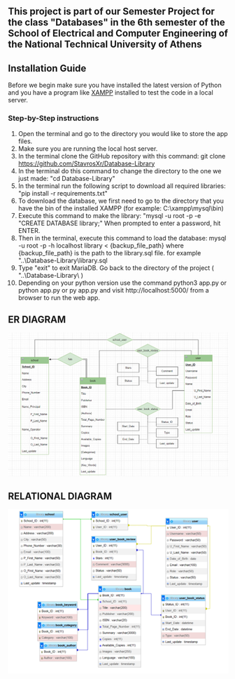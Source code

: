 ## This project is part of our Semester Project for the class "Databases" in the 6th semester of the School of Electrical and Computer Engineering of the National Technical University of Athens

## Installation Guide

Before we begin make sure you have installed the latest version of Python
and you have a program like [XAMPP](https://www.apachefriends.org/download.html) installed to test the code in a local server.

### Step-by-Step instructions

1. Open the terminal and go to the directory you would like to store the app files.
2. Make sure you are running the local host server.
3. In the terminal clone the GitHub repository with this command: 
	git clone https://github.com/StavrosXr/Database-Library
4. In the terminal do this command to change the directory to the one we just made:
	"cd Database-Library"
5. In the terminal run the following script to download all required libraries:
	"pip install -r requirements.txt"
6. To download the database, we first need to go to the directory that you have the bin of the installed XAMPP (for example: C:\xampp\mysql\bin)
7. Execute this command to make the library:
	"mysql -u root -p -e "CREATE DATABASE library;"
	When prompted to enter a password, hit ENTER.
8. Then in the terminal, execute this command to load the database:
	mysql -u root -p -h localhost library < {backup_file_path}
	where {backup_file_path} is the path to the library.sql file. 
	for example "..\Database-Library\library.sql
9. Type "exit" to exit MariaDB. Go back to the directory of the project ( "..\Database-Library\ ) 
10. Depending on your python version use the command python3 app.py or python app.py or py app.py and visit http://localhost:5000/ from a browser to run the web app.
	
## ER DIAGRAM
![Alt text](Diagrams/ER-DIAGRAM.png "ER-DIAGRAM")

## RELATIONAL DIAGRAM
![Alt text](Diagrams/RELATIONAL-DIAGRAM.png "ER-DIAGRAM")

